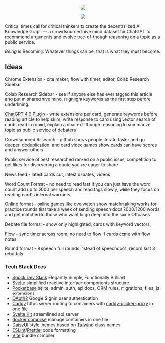 <p align="center">
<img src="https://i.imgur.com/QbMPFrk.png"  > 
</p>
<p align="center">
<a href="https://matrix.to/#/#arguflow-general:matrix.zerodao.gg">
    <img src="https://img.shields.io/badge/matrix-join-purple?style=flat&logo=matrix&logocolor=white" />
</a>

</p>


Critical times call for critical thinkers to create the decentralized AI Knowledge Graph — a crowdsourced hive mind dataset for ChatGPT to recommend arguments and evolve tree-of-though reasoning on a topic as a public service.

_Being_ is Becoming: Whatever things can be, that is what they must become.



## Ideas  

 Chrome Extension - cite maker, flow with timer, editor, Colab Research Sidebar

Colab Research Sidebar - see if anyone else has ever tagged this article  and put in shared hive mind. Highlight keywords as the first step before underlining. 

[ChatGPT 4.0 Plugin](https://github.com/openai/chatgpt-retrieval-plugin) - write extensions per card, generate keywords before reading article to help skim, write response to card using vector search of cards read in round, explain a chain-of-though reasoning to summarize topic as public service of debaters

Crowdsourced Research - github shows people iterate faster and go deeper, deduplication, and card video games show cards can have scores and answer others

Public service of best researched ranked on a public issue,  competition to get likes for discovering a quote you are eager to share

News feed - latest cards cut, latest debates, videos

Word Count Format - no need to read fast if you can just have the word count add up to 2000 per speech and read tags slowly, while they focus on reading card's internal warrants 

Online format - online games like overwatch show matchmaking works for practice rounds that take a week of sending speech docs 2000/1200 words and get matched to those who want to go deep into the same Offcases

Debate file format - show only highlighted, cards with keyword vectors, 

Flow - sync timer across room, no need to flow if cards come with flow notes,

Round format - 8 speech full rounds instead of speechdocs, record last 3 rebuttals




### Tech Stack Docs

- [Spock Dev Stack](https://github.com/vtempest/spock-stack-starter) Elegantly Simple, Functionally Brilliant
- [Svelte](https://svelte.dev/examples/hello-world) simplified reactive interface components structure
- [Pocketbase](https://pocketbase.io/docs/js-overview/) sqlite, admin, auth, api docs, ORM rules, migrations, files, js extensions 
- [OAuth2](https://developers.google.com/identity/protocols/oauth2) Google Signin user authentication
- [Caddy](https://caddyserver.com/docs/) https server routing to containers with [caddy-docker-proxy](https://github.com/lucaslorentz/caddy-docker-proxy) in one file
- [Svelte Kit](https://kit.svelte.dev) streamlined api server 
- [docker compose](https://docs.docker.com/compose/gettingstarted/) manage containers in one file
- [DaisyUI](https://daisyui.com/docs/install/)  style themes based on [Tailwind](https://tailwindcss.com) class names 
- [ESLint](https://github.com/dustinspecker/awesome-eslint)/[Prettier](https://prettier.io) code formatting 
- [Vite](https://vitejs.dev) bundle compiler

